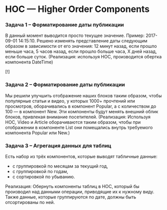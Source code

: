 # HOC — Higher Order Components

### Задача 1 – Форматирование даты публикации
В данный момент выводится просто текущее значение. Пример: 2017-09-01 14:15:10. Решено изменять представление даты следующим образом в зависимости от его значения: 12 минут назад, если прошло меньше часа, 5 часов назад, если прошло больше часа, X дней назад, если больше суток.
(Реализация: используя HOC, производится обертка компонента DateTime)

[!]
### Задача 2 – Форматирование даты публикации
Мы решили улучшить отображение наших блоков таким образом, чтобы популярные статьи и видео, у которых 1000+ прочтений или просмотров, оборачивались в компонент Popular, а с количеством до 100 — в компонент New. Эти компоненты будут менять внешний облик блоков, привлекая внимание посетителей.
(Реализация: Используя HOC, Video и Article оборачиваются таким образом, чтобы при отображении в компоненте List они помещались внутрь требуемого компонента Popular или New.)

### Задача 3 – Агрегация данных для таблиц
Есть набор из трёх компонентов, которые выводят табличные данные:
- с группировкой по месяцам за текущий год,
- с группировкой по годам,
- с сортировкой по убыванию.

Реализация: Обернуть компоненты таблиц в HOC, который бы производил над данными операции, приводящие их к нужному виду. Также данные, которые группируются по дате, должны быть отсортированы по ней.

